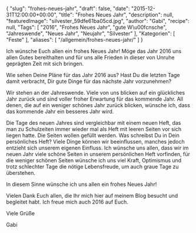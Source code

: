 {
    "slug": "frohes-neues-jahr",
    "draft": false,
    "date": "2015-12-31T12:00:00+00:00",
    "title": "Frohes Neues Jahr",
    "description": null,
    "featuredImage": "silvester_59dfe61ba05cd.jpg",
    "author": "Gabi",
    "recipe": null,
    "Tags": [
        "2016",
        "Frohes Neues Jahr",
        "gute W\u00fcnsche",
        "Jahreswende",
        "Neues Jahr",
        "Neujahr",
        "Silvester"
    ],
    "Kategorien": [
        "Feste"
    ],
    "aliases": [
        "\/allgemein\/frohes-neues-jahr\/"
    ]
}

Ich wünsche Euch allen ein frohes Neues Jahr! Möge das Jahr 2016 uns allen Gutes bereithalten und für uns alle Frieden in dieser von Unruhe geprägten Zeit mit sich bringen.

Wie sehen Deine Pläne für das Jahr 2016 aus? Hast Du die letzten Tage damit verbracht, Dir gute Dinge für das nächste Jahr vorzunehmen?

Wir stehen an der Jahreswende. Viele von uns blicken auf ein glückliches Jahr zurück und sind voller froher Erwartung für das kommende Jahr. All denen, die auf ein weniger schönes Jahr zurück blicken, wünsche ich, dass das kommende Jahr ein besseres Jahr wird.

Die Tage des neuen Jahres sind vergleichbar mit einem neuen Heft, das man zu Schulzeiten immer wieder mal als Heft mit leeren Seiten vor sich liegen hatte. Die Seiten wollen gefüllt werden. Was schreibst Du in Dein persönliches Heft? Viele Dinge können wir beeinflussen, manches jedoch entzieht sich unserem eigenen Einfluss. Ich wünsche uns allen, dass wir im neuen Jahr viele schöne Seiten in unserem persönlichen Heft vorfinden, für die weniger schönen Seiten wünsche ich uns viel Kraft, Optimismus und trotz schlechter Tage die nötige Lebensfreude, um auch graue Tage zu überstehen.

In diesem Sinne wünsche ich uns allen ein frohes Neues Jahr!

Vielen Dank Euch allen, die Ihr mich hier auf meinem Blog besucht und begleitet habt. Ich freue mich auch 2016 auf Euch.

Viele Grüße

Gabi